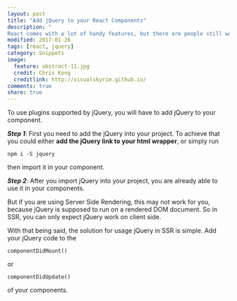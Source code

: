 ```yaml
---
layout: post
title: "Add jQuery to your React Components"
description: "
React comes with a lot of handy features, but there are people still wanting to add more."
modified: 2017-01-26
tags: [react, jquery]
category: Snippets
image:
  feature: abstract-11.jpg
  credit: Chris Kong
  creditlink: http://visualskyrim.github.io/
comments: true
share: true
---
```



To use plugins supported by jQuery, you will have to add jQuery to your component.

***Step 1***:
First you need to add the jQuery into your project.
To achieve that you could either **add the jQuery link to your html wrapper**, or simply run

```
npm i -S jquery
```

then import it in your component.

***Step 2***:
After you import jQuery into your project, you are already able to use it in your components.

But if you are using Server Side Rendering, this may not work for you, because jQuery is supposed to run on a rendered DOM document. So in SSR, you can only expect jQuery work on client side.

With that being said, the solution for usage jQuery in SSR is simple. Add your jQuery code to the

```
componentDidMount()
```

or

```
componentDidUpdate()
```
of your components.
